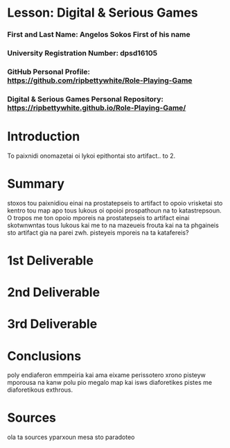 # Lesson: Digital & Serious Games

### First and Last Name: Angelos Sokos First of his name
### University Registration Number: dpsd16105
### GitHub Personal Profile: https://github.com/ripbettywhite/Role-Playing-Game
### Digital & Serious Games Personal Repository: https://ripbettywhite.github.io/Role-Playing-Game/

# Introduction
To paixnidi onomazetai oi lykoi epithontai sto artifact.. to 2.
# Summary
stoxos tou paixnidiou einai na prostatepseis to artifact to opoio vrisketai sto kentro tou map apo tous lukous oi opoioi prospathoun na to katastrepsoun.
O tropos me ton opoio mporeis na prostatepseis to artifact einai skotwnwntas tous lukous kai me to na mazeueis frouta kai na ta phgaineis sto artifact gia na parei zwh.
pisteyeis mporeis na ta katafereis?

# 1st Deliverable


# 2nd Deliverable


# 3rd Deliverable 


# Conclusions
poly endiaferon emmpeiria kai ama eixame perissotero xrono pisteyw mporousa na kanw polu pio megalo map kai isws diaforetikes pistes me diaforetikous exthrous.

# Sources
ola ta sources yparxoun mesa sto paradoteo

